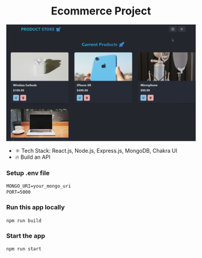 <h1 align="center">Ecommerce Project</h1>

![Demo App](/frontend/public/screenshot-for-readme.png)


-   ⚛️ Tech Stack: React.js, Node.js, Express.js, MongoDB, Chakra UI
-   🔥 Build an API

### Setup .env file

```shell
MONGO_URI=your_mongo_uri
PORT=5000
```

### Run this app locally

```shell
npm run build
```

### Start the app

```shell
npm run start
```

